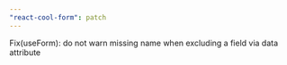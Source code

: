 ```yaml
---
"react-cool-form": patch
---
```


Fix(useForm): do not warn missing name when excluding a field via data attribute
